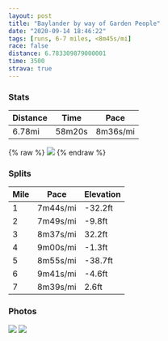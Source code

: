 ```yaml
---
layout: post
title: "Baylander by way of Garden People"
date: "2020-09-14 18:46:22"
tags: [runs, 6-7 miles, <8m45s/mi]
race: false
distance: 6.783309879000001
time: 3500
strava: true
---
```


### Stats

| Distance | Time | Pace |
|----------|------|------|
|6.78mi|58m20s|8m36s/mi|

{% raw %}
<img src='https://maps.googleapis.com/maps/api/staticmap?maptype=roadmap&path=enc:uewwFvqsbMWBUj@C^QFEVNh@Uj@I\Wd@GDGh@APK`@STEh@j@jADPq@jBaACQXIASKuAqA_@IMFIAi@_@m@C_@g@YIQQ[Au@x@c@n@E`@Oh@Yn@Ml@C`@MZUp@U\Uh@Gt@Mp@KXC?gBcAe@KmAs@s@{@g@kA{BqDUc@_@{@o@s@q@WgAu@WMs@w@}AaAa@]aCaBQGaBaAcCcB{BuAgCkBoBmAiB}@g@?eBc@}AMmAW}@KkAa@uDuBmAk@Y]Um@k@w@KIQu@OWCM]?KMICk@@]EIGYCi@CQFC?CU_Ai@oAUe@AOISw@SYs@QWOa@MkA{@e@e@y@uAIAyAg@aAi@YY]QU@UMe@Ik@_@]_@y@a@{Ae@}@a@y@g@gAa@aAo@eA_@CCEWF]Dc@WcAEOMGS[a@]aAa@gA}@o@s@]W[G]OgAWqA}@_Ac@_@EaACu@Wg@CSIiAy@_@q@y@cAeBuA[QQE_AEeAAeAc@WQ[g@Ke@@MIeAQWgB_Ac@_@a@WoAkAS_@KM[Sa@KiB{@y@e@aBm@gAs@[c@s@a@k@e@[e@c@a@[a@q@iA_@WGF?BFVTB`@IDBjAlAb@j@dAz@~@n@|@v@rBbA|@r@`ATb@\v@XfBx@J?l@RdCdA|AbACDU@w@c@KQ_@M[Cy@k@QAWUs@M[Y_@Sg@WUGe@Yy@ILF`@BXHfBn@lChAx@j@`@`@FEEKCCc@M[SaA_@_@U{Cw@y@a@o@O]]UC][WK]_@gAi@}B}AiCuCs@q@Y]SEETFFl@I`BdBdBzAh@r@SDQOeAk@][W]I]U]][q@}@SA?PJTCIAREDm@COOOWKe@MGMBEHARHb@IVCCy@\B@ABSIEIDGe@EwBiAy@o@m@WPND@m@g@{FyDaE{BsAaAkCaBa@]yBkAiBkAeCwAkEuCyEoC_@_@yDaCkBuAcAi@_Ay@cBcAqAeAMCw@y@aBeAgCwAq@i@qAw@a@Yy@]u@m@gE_Cg@O_Ao@qBeA_As@cF{CkAiAa@GoAaAcAc@{CgBaB{@k@k@mAeAiBoAa@]kDiDs@i@}@c@e@a@D?A@&key=AIzaSyC1MId7bFpkLXNAaYhBSTb8jLyiSqzbDtM&size=800x800&markers=color:yellow|label:S|40.75627,-73.99724&markers=color:green|label:F|40.81865000000005,-73.96156000000005'>
{% endraw %}

### Splits

| Mile | Pace | Elevation |
|------|------|-----------|
|1|7m44s/mi|-32.2ft|
|2|7m49s/mi|-9.8ft|
|3|8m37s/mi|32.2ft|
|4|9m00s/mi|-1.3ft|
|5|8m55s/mi|-38.7ft|
|6|9m41s/mi|-4.6ft|
|7|8m39s/mi|2.6ft|

### Photos
<img src='https://dgtzuqphqg23d.cloudfront.net/w-6wrCz1ugimfJq-ZXDZynn97wI8YMMzy79PtSWS_nU-354x768.jpg'>

<img src='https://dgtzuqphqg23d.cloudfront.net/dxx4XipgPs99Fh8T1hRCYthCdwli4zywddyd2MqaF6s-768x576.jpg'>
